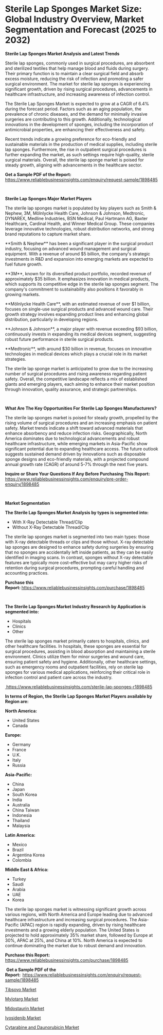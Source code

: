 <p><h1>Sterile Lap Sponges Market Size: Global Industry Overview, Market Segmentation and Forecast (2025 to 2032)</h1></p><p><strong>Sterile Lap Sponges Market Analysis and Latest Trends</strong></p>
<p><p>Sterile lap sponges, commonly used in surgical procedures, are absorbent and sterilized textiles that help manage blood and fluids during surgery. Their primary function is to maintain a clear surgical field and absorb excess moisture, reducing the risk of infection and promoting a safer surgical environment. The market for sterile lap sponges is experiencing significant growth, driven by rising surgical procedures, advancements in healthcare infrastructure, and increasing awareness of infection control.</p><p>The Sterile Lap Sponges Market is expected to grow at a CAGR of 6.4% during the forecast period. Factors such as an aging population, the prevalence of chronic diseases, and the demand for minimally invasive surgeries are contributing to this growth. Additionally, technological innovations in the development of sponges, including the incorporation of antimicrobial properties, are enhancing their effectiveness and safety.</p><p>Recent trends indicate a growing preference for eco-friendly and sustainable materials in the production of medical supplies, including sterile lap sponges. Furthermore, the rise in outpatient surgical procedures is further expanding the market, as such settings require high-quality, sterile surgical materials. Overall, the sterile lap sponge market is poised for steady growth, aligning with advancements in the healthcare sector.</p></p>
<p><strong>Get a Sample PDF of the Report:&nbsp;</strong> <a href="https://www.reliablebusinessinsights.com/enquiry/request-sample/1898485?utm_campaign=1873&utm_medium=2&utm_source=Github&utm_content=ia&utm_term=08032025&utm_id=sterile-lap-sponges">https://www.reliablebusinessinsights.com/enquiry/request-sample/1898485</a></p>
<p>&nbsp;</p>
<p><strong>Sterile Lap Sponges Major Market Players</strong></p>
<p><p>The sterile lap sponges market is populated by key players such as Smith & Nephew, 3M, Mölnlycke Health Care, Johnson & Johnson, Medtronic, DYNAREX, Medline Industries, BSN Medical, Paul Hartmann AG, Baxter Healthcare, Cardinal Health, and Winner Medical Group. These companies leverage innovative technologies, robust distribution networks, and strong brand reputations to capture market share.</p><p>**Smith & Nephew** has been a significant player in the surgical product industry, focusing on advanced wound management and surgical equipment. With a revenue of around $5 billion, the company's strategic investments in R&D and expansion into emerging markets are expected to fuel future growth.</p><p>**3M**, known for its diversified product portfolio, recorded revenue of approximately $35 billion. It emphasizes innovation in medical products, which supports its competitive edge in the sterile lap sponges segment. The company's commitment to sustainability also positions it favorably in growing markets.</p><p>**Mölnlycke Health Care**, with an estimated revenue of over $1 billion, focuses on single-use surgical products and advanced wound care. Their growth strategy involves expanding product lines and enhancing global distribution, particularly in developing regions.</p><p>**Johnson & Johnson**, a major player with revenue exceeding $93 billion, continuously invests in expanding its medical devices segment, suggesting robust future performance in sterile surgical products.</p><p>**Medtronic**, with around $30 billion in revenue, focuses on innovative technologies in medical devices which plays a crucial role in its market strategies.</p><p>The sterile lap sponge market is anticipated to grow due to the increasing number of surgical procedures and rising awareness regarding patient safety. Overall, the competitive landscape reflects a mix of established giants and emerging players, each aiming to enhance their market position through innovation, quality assurance, and strategic partnerships.</p></p>
<p>&nbsp;</p>
<p><strong>What Are The Key Opportunities For Sterile Lap Sponges Manufacturers?</strong></p>
<p><p>The sterile lap sponges market is poised for steady growth, propelled by the rising volume of surgical procedures and an increasing emphasis on patient safety. Market trends indicate a shift toward advanced materials that enhance absorbency and reduce infection risks. Geographically, North America dominates due to technological advancements and robust healthcare infrastructure, while emerging markets in Asia-Pacific show significant potential due to expanding healthcare access. The future outlook suggests sustained demand driven by innovations such as disposable sponge designs and eco-friendly materials, with a projected compound annual growth rate (CAGR) of around 5-7% through the next five years.</p></p>
<p><strong>Inquire or Share Your Questions If Any Before Purchasing This Report:</strong> <a href="https://www.reliablebusinessinsights.com/enquiry/pre-order-enquiry/1898485?utm_campaign=1873&utm_medium=2&utm_source=Github&utm_content=ia&utm_term=08032025&utm_id=sterile-lap-sponges">https://www.reliablebusinessinsights.com/enquiry/pre-order-enquiry/1898485</a></p>
<p>&nbsp;</p>
<p><strong>Market Segmentation</strong></p>
<p><strong>The Sterile Lap Sponges Market Analysis by types is segmented into:</strong></p>
<p><ul><li>With X-Ray Detectable Thread/Clip</li><li>Without X-Ray Detectable Thread/Clip</li></ul></p>
<p><p>The sterile lap sponges market is segmented into two main types: those with X-ray detectable threads or clips and those without. X-ray detectable lap sponges are designed to enhance safety during surgeries by ensuring that no sponges are accidentally left inside patients, as they can be easily identified in imaging scans. In contrast, sponges without X-ray detectable features are typically more cost-effective but may carry higher risks of retention during surgical procedures, prompting careful handling and accounting practices.</p></p>
<p><strong>Purchase this Report:&nbsp;</strong><a href="https://www.reliablebusinessinsights.com/purchase/1898485?utm_campaign=1873&utm_medium=2&utm_source=Github&utm_content=ia&utm_term=08032025&utm_id=sterile-lap-sponges">https://www.reliablebusinessinsights.com/purchase/1898485</a></p>
<p>&nbsp;</p>
<p><strong>The Sterile Lap Sponges Market Industry Research by Application is segmented into:</strong></p>
<p><ul><li>Hospitals</li><li>Clinics</li><li>Other</li></ul></p>
<p><p>The sterile lap sponges market primarily caters to hospitals, clinics, and other healthcare facilities. In hospitals, these sponges are essential for surgical procedures, assisting in blood absorption and maintaining a sterile environment. Clinics utilize them for minor surgeries and wound care, ensuring patient safety and hygiene. Additionally, other healthcare settings, such as emergency rooms and outpatient facilities, rely on sterile lap sponges for various medical applications, reinforcing their critical role in infection control and patient care across the industry.</p></p>
<p><a href="https://www.reliablebusinessinsights.com/sterile-lap-sponges-r1898485?utm_campaign=1873&utm_medium=2&utm_source=Github&utm_content=ia&utm_term=08032025&utm_id=sterile-lap-sponges">&nbsp;https://www.reliablebusinessinsights.com/sterile-lap-sponges-r1898485</a></p>
<p><strong>In terms of Region, the Sterile Lap Sponges Market Players available by Region are:</strong></p>
<p>
    <p> <strong> North America: </strong>
        <ul>
            <li>United States</li>
            <li>Canada</li>
        </ul>
        </p> 
    <p> <strong> Europe: </strong>
        <ul>
            <li>Germany</li>
            <li>France</li>
            <li>U.K.</li>
            <li>Italy</li>
            <li>Russia</li>
        </ul>
        </p> 
    <p> <strong> Asia-Pacific: </strong>
        <ul>
            <li>China</li>
            <li>Japan</li>
            <li>South Korea</li>
            <li>India</li>
            <li>Australia</li>
            <li>China Taiwan</li>
            <li>Indonesia</li>
            <li>Thailand</li>
            <li>Malaysia</li>
        </ul>
        </p> 
    <p> <strong> Latin America: </strong>
        <ul>
            <li>Mexico</li>
            <li>Brazil</li>
            <li>Argentina Korea</li>
            <li>Colombia</li>
        </ul>
        </p> 
    <p> <strong> Middle East & Africa: </strong>
        <ul>
            <li>Turkey</li>
            <li>Saudi</li>
            <li>Arabia</li>
            <li>UAE</li>
            <li>Korea</li>
        </ul>
    </p>
    </p>
<p><p>The sterile lap sponges market is witnessing significant growth across various regions, with North America and Europe leading due to advanced healthcare infrastructure and increasing surgical procedures. The Asia-Pacific (APAC) region is rapidly expanding, driven by rising healthcare investments and a growing elderly population. The United States is projected to hold approximately 35% market share, followed by Europe at 30%, APAC at 25%, and China at 10%. North America is expected to continue dominating the market due to robust demand and innovation.</p></p>
<p><strong>Purchase this Report: </strong><a href="https://www.reliablebusinessinsights.com/purchase/1898485?utm_campaign=1873&utm_medium=2&utm_source=Github&utm_content=ia&utm_term=08032025&utm_id=sterile-lap-sponges">https://www.reliablebusinessinsights.com/purchase/1898485</a></p>
<p>&nbsp;<strong>Get a Sample PDF of the Report:&nbsp;&nbsp;</strong><a href="https://www.reliablebusinessinsights.com/enquiry/request-sample/1898485?utm_campaign=1873&utm_medium=2&utm_source=Github&utm_content=ia&utm_term=08032025&utm_id=sterile-lap-sponges">https://www.reliablebusinessinsights.com/enquiry/request-sample/1898485</a></p>
<p><strong></strong></p>
<p><p><a href="https://github.com/lickoalyanep/Market-Research-Report-List-1/blob/main/tibsovo-market.md?utm_campaign=1873&utm_medium=2&utm_source=Github&utm_content=ia&utm_term=08032025&utm_id=sterile-lap-sponges">Tibsovo Market</a></p><p><a href="https://github.com/pupunhez/Market-Research-Report-List-1/blob/main/mylotarg-market.md?utm_campaign=1873&utm_medium=2&utm_source=Github&utm_content=ia&utm_term=08032025&utm_id=sterile-lap-sponges">Mylotarg Market</a></p><p><a href="https://github.com/gaiusmelyna/Market-Research-Report-List-1/blob/main/midostaurin-market.md?utm_campaign=1873&utm_medium=2&utm_source=Github&utm_content=ia&utm_term=08032025&utm_id=sterile-lap-sponges">Midostaurin Market</a></p><p><a href="https://github.com/meenafadilkh/Market-Research-Report-List-1/blob/main/ivosidenib-market.md?utm_campaign=1873&utm_medium=2&utm_source=Github&utm_content=ia&utm_term=08032025&utm_id=sterile-lap-sponges">Ivosidenib Market</a></p><p><a href="https://github.com/miehldobin1w/Market-Research-Report-List-1/blob/main/cytarabine-and-daunorubicin-market.md?utm_campaign=1873&utm_medium=2&utm_source=Github&utm_content=ia&utm_term=08032025&utm_id=sterile-lap-sponges">Cytarabine and Daunorubicin Market</a></p></p>